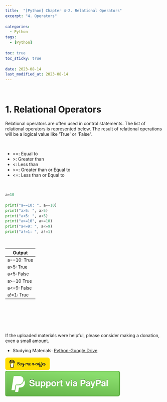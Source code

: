 ```yaml
---
title:  "[Python] Chapter 4-2. Relational Operators"
excerpt: "4. Operators"

categories:
  - Python
tags:
  - [Python]

toc: true
toc_sticky: true
 
date: 2023-08-14
last_modified_at: 2023-08-14
---
```


&nbsp;

# 1. Relational Operators
Relational operators are often used in control statements. The list of relational operators is represented below. The result of relational operations will be a logical value like 'True' or 'False'.

&nbsp;

- ==: Equal to
- \>: Greater than
- <: Less than
- \>=: Greater than or Equal to
- <=: Less than or Equal to

&nbsp;

```python
a=10

print("a==10: ", a==10)
print("a>5: ", a>5)
print("a<5: ", a<5)
print("a>=10", a>=10)
print("a<=9: ", a<=9)
print("a!=1: ", a!=1)
```

&nbsp;

| Output |
|---|
| a==10:  True |
| a>5:  True |
| a<5:  False |
| a>=10 True |
| a<=9:  False |
| a!=1:  True |

&nbsp;

&nbsp;

&nbsp;

If the uploaded materials were helpful, please consider making a donation, even a small amount.
- Studying Materials: ​[Python-Google Drive](https://drive.google.com/drive/u/3/folders/1btmxn1mWaPy8ZYZvRu2HWbiV2UKsDwLP)

[!["Buy Me A Coffee"](https://raw.githubusercontent.com/Shine-Loi/Shine-Loi.github.io/master/assets/images/Buymeacoffee.png)](https://www.buymeacoffee.com/shine_loi_lee)
[![Support via PayPal](https://raw.githubusercontent.com/Shine-Loi/Shine-Loi.github.io/41d049ca49169c961adde8f77b7d0f6981851ea3/assets/images/Paypal.svg)](https://paypal.me/goldbin0514?country.x=KR&locale.x=ko_KR)
